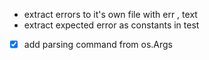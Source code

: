 - extract errors to it's own file with err , text
- extract expected error as constants in test
- [x] add parsing command from os.Args
